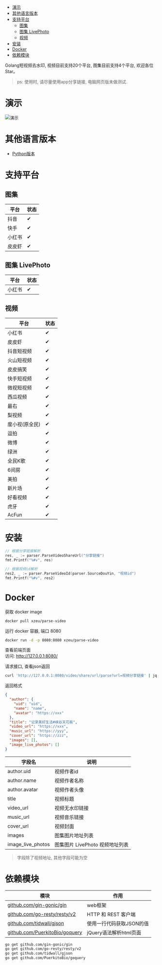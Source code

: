 - [演示](#演示)
- [其他语言版本](#其他语言版本)
- [支持平台](#支持平台)
  - [图集](#图集)
  - [图集 LivePhoto](#图集-livephoto)
  - [视频](#视频)
- [安装](#安装)
- [Docker](#docker)
- [依赖模块](#依赖模块)

Golang短视频去水印, 视频目前支持20个平台, 图集目前支持4个平台, 欢迎各位Star。
> ps: 使用时, 请尽量使用app分享链接, 电脑网页版未做测试.

# 演示
![演示](http://v.ttz.wp)

# 其他语言版本
- [Python版本](https://github.com/wujunwei928/parse-video-py)

# 支持平台
## 图集
| 平台  | 状态 | 
|-----|----|
| 抖音  | ✔  |
| 快手  | ✔  | 
| 小红书 | ✔  | 
| 皮皮虾 | ✔  | 

## 图集 LivePhoto
| 平台  | 状态 |
|-----|----|
| 小红书 | ✔  |

## 视频
| 平台       | 状态 |
|----------|----|
| 小红书      | ✔  |
| 皮皮虾      | ✔  |
| 抖音短视频    | ✔  |
| 火山短视频    | ✔  |
| 皮皮搞笑     | ✔  |
| 快手短视频    | ✔  |
| 微视短视频    | ✔  |
| 西瓜视频     | ✔  |
| 最右       | ✔  |
| 梨视频      | ✔  |
| 度小视(原全民) | ✔  |
| 逗拍       | ✔  |
| 微博       | ✔  |
| 绿洲       | ✔  |
| 全民K歌     | ✔  |
| 6间房      | ✔  |
| 美拍       | ✔  |
| 新片场      | ✔  |
| 好看视频     | ✔  |
| 虎牙       | ✔  |
| AcFun    | ✔  |

# 安装
```go
// 根据分享链接解析
res, _ := parser.ParseVideoShareUrl("分享链接")
fmt.Printf("%#v", res)

// 根据视频id解析
res2, _ := parser.ParseVideoId(parser.SourceDouYin, "视频id")
fmt.Printf("%#v", res2)
```

# Docker
获取 docker image
```bash
docker pull xzeu/parse-video
```

运行 docker 容器, 端口 8080
```bash
docker run -d -p 8080:8080 xzeu/parse-video
```

查看前端页面  
访问: http://127.0.0.1:8080/  

请求接口, 查看json返回
```bash
curl 'http://127.0.0.1:8080/video/share/url/parse?url=视频分享链接' | jq
```
返回格式
```json
{
  "author": {
    "uid": "uid",
    "name": "name",
    "avatar": "https://xxx"
  },
  "title": "记录美好生活#峡谷天花板",
  "video_url": "https://xxx",
  "music_url": "https://yyy",
  "cover_url": "https://zzz",
  "images": [],
  "image_live_photos": []
}
```
| 字段名               | 说明                    | 
|-------------------|-----------------------| 
| author.uid        | 视频作者id                |
| author.name       | 视频作者名称                |
| author.avatar     | 视频作者头像                |
| title             | 视频标题                  |
| video_url         | 视频无水印链接               |
| music_url         | 视频音乐链接                |
| cover_url         | 视频封面                  |
| images            | 图集图片地址列表              |
| image_live_photos | 图集图片 LivePhoto 视频地址列表 |
> 字段除了视频地址, 其他字段可能为空

# 依赖模块
| 模块                                                                       | 作用               |
|--------------------------------------------------------------------------|------------------|
| [github.com/gin-gonic/gin](https://github.com/gin-gonic/gin)             | web框架            |
| [github.com/go-resty/resty/v2](https://github.com/go-resty/resty/v2)     | HTTP 和 REST 客户端  |
| [github.com/tidwall/gjson](https://github.com/tidwall/gjson)             | 使用一行代码获取JSON的值   |
| [github.com/PuerkitoBio/goquery](https://github.com/PuerkitoBio/goquery) | jQuery语法解析html页面 |

```bash
go get github.com/gin-gonic/gin
go get github.com/go-resty/resty/v2
go get github.com/tidwall/gjson
go get github.com/PuerkitoBio/goquery
```

